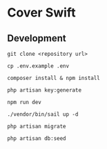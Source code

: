 
# Cover Swift

## Development


```
git clone <repository url>

cp .env.example .env

composer install & npm install

php artisan key:generate

npm run dev

./vendor/bin/sail up -d

php artisan migrate 

php artisan db:seed 

```

##
